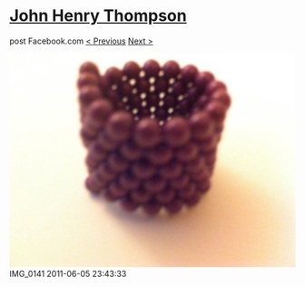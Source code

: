 # [John Henry Thompson](../README.md)
post Facebook.com
[< Previous](2011-06-05-11.md) [Next >](2010-12-18-1.md)

[![](../media/2011-06-05/Magnetic-Balls-IMG_0141.jpg)](../README.md)
IMG_0141
2011-06-05 23:43:33